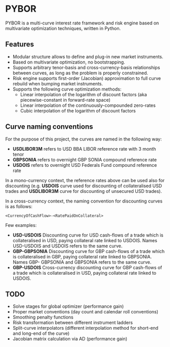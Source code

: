# PYBOR
PYBOR is a multi-curve interest rate framework and risk engine based on multivariate optimization techniques, written in Python.

## Features
* Modular structure allows to define and plug-in new market instruments.
* Based on multivariate optimization, no bootstrapping.
* Supports arbitrary tenor-basis and cross-currency-basis relationships between curves, as long as the problem is properly constrained.
* Risk engine supports first-order (Jacobian) approximation to full curve rebuild when bumping market instruments.
* Supports the following curve optimization methods:
    * Linear interpolation of the logarithm of discount factors (aka piecewise-constant in forward-rate space)
    * Linear interpolation of the continuously-compounded zero-rates
    * Cubic interpolation of the logarithm of discount factors

## Curve naming conventions
For the purpose of this project, the curves are named in the following way:

* **USDLIBOR3M** refers to USD BBA LIBOR reference rate with 3 month tenor
* **GBPSONIA** refers to overnight GBP SONIA compound reference rate
* **USDOIS** refers to overnight USD Federals Fund compound reference rate

In a mono-currency context, the reference rates above can be used also for discounting (e.g. **USDOIS** curve used for discounting of collateralised USD trades and **USDLIBOR3M** curve for discounting of unsecured USD trades).

In a cross-currency context, the naming convention for discounting curves is as follows:

    <CurrencyOfCashFlow>-<RatePaidOnCollateral>

Few examples:

* **USD-USDOIS** Discounting curve for USD cash-flows of a trade which is collateralised in USD, paying collateral rate linked to USDOIS. Names USD-USDOIS and USDOIS refers to the same curve.
* **GBP-GBPSONIA** Discounting curve for GBP cash-flows of a trade which is collateralised in GBP, paying collateral rate linked to GBPSONIA. Names GBP- GBPSONIA and GBPSONIA refers to the same curve.
* **GBP-USDOIS** Cross-currency discounting curve for GBP cash-flows of a trade which is collateralised in USD, paying collateral rate linked to USDOIS.


## TODO
* Solve stages for global optimizer (performance gain)
* Proper market conventions (day count and calendar roll conventions)
* Smoothing penalty functions
* Risk transformation between different instrument ladders
* Split-curve interpolators (different interpolation method for short-end and long-end of the curve)
* Jacobian matrix calculation via AD (performance gain)
